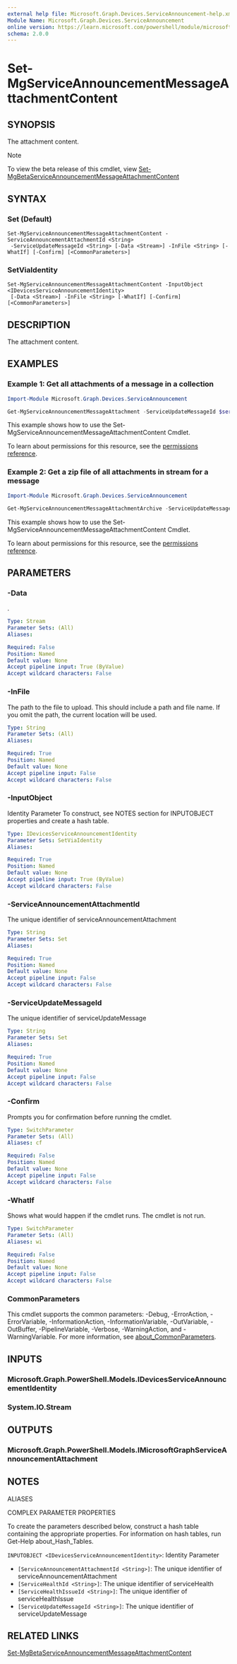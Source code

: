 ```yaml
---
external help file: Microsoft.Graph.Devices.ServiceAnnouncement-help.xml
Module Name: Microsoft.Graph.Devices.ServiceAnnouncement
online version: https://learn.microsoft.com/powershell/module/microsoft.graph.devices.serviceannouncement/set-mgserviceannouncementmessageattachmentcontent
schema: 2.0.0
---
```


# Set-MgServiceAnnouncementMessageAttachmentContent

## SYNOPSIS
The attachment content.

> [!NOTE]
> To view the beta release of this cmdlet, view [Set-MgBetaServiceAnnouncementMessageAttachmentContent](/powershell/module/Microsoft.Graph.Beta.Devices.ServiceAnnouncement/Set-MgBetaServiceAnnouncementMessageAttachmentContent?view=graph-powershell-beta)

## SYNTAX

### Set (Default)
```
Set-MgServiceAnnouncementMessageAttachmentContent -ServiceAnnouncementAttachmentId <String>
 -ServiceUpdateMessageId <String> [-Data <Stream>] -InFile <String> [-WhatIf] [-Confirm] [<CommonParameters>]
```

### SetViaIdentity
```
Set-MgServiceAnnouncementMessageAttachmentContent -InputObject <IDevicesServiceAnnouncementIdentity>
 [-Data <Stream>] -InFile <String> [-WhatIf] [-Confirm] [<CommonParameters>]
```

## DESCRIPTION
The attachment content.

## EXAMPLES
### Example 1: Get all attachments of a message in a collection

```powershell
Import-Module Microsoft.Graph.Devices.ServiceAnnouncement

Get-MgServiceAnnouncementMessageAttachment -ServiceUpdateMessageId $serviceUpdateMessageId
```
This example shows how to use the Set-MgServiceAnnouncementMessageAttachmentContent Cmdlet.

To learn about permissions for this resource, see the [permissions reference](/graph/permissions-reference).

### Example 2: Get a zip file of all attachments in stream for a message

```powershell
Import-Module Microsoft.Graph.Devices.ServiceAnnouncement

Get-MgServiceAnnouncementMessageAttachmentArchive -ServiceUpdateMessageId $serviceUpdateMessageId
```
This example shows how to use the Set-MgServiceAnnouncementMessageAttachmentContent Cmdlet.

To learn about permissions for this resource, see the [permissions reference](/graph/permissions-reference).


## PARAMETERS

### -Data
.

```yaml
Type: Stream
Parameter Sets: (All)
Aliases:

Required: False
Position: Named
Default value: None
Accept pipeline input: True (ByValue)
Accept wildcard characters: False
```

### -InFile
The path to the file to upload.
This should include a path and file name.
If you omit the path, the current location will be used.

```yaml
Type: String
Parameter Sets: (All)
Aliases:

Required: True
Position: Named
Default value: None
Accept pipeline input: False
Accept wildcard characters: False
```

### -InputObject
Identity Parameter
To construct, see NOTES section for INPUTOBJECT properties and create a hash table.

```yaml
Type: IDevicesServiceAnnouncementIdentity
Parameter Sets: SetViaIdentity
Aliases:

Required: True
Position: Named
Default value: None
Accept pipeline input: True (ByValue)
Accept wildcard characters: False
```

### -ServiceAnnouncementAttachmentId
The unique identifier of serviceAnnouncementAttachment

```yaml
Type: String
Parameter Sets: Set
Aliases:

Required: True
Position: Named
Default value: None
Accept pipeline input: False
Accept wildcard characters: False
```

### -ServiceUpdateMessageId
The unique identifier of serviceUpdateMessage

```yaml
Type: String
Parameter Sets: Set
Aliases:

Required: True
Position: Named
Default value: None
Accept pipeline input: False
Accept wildcard characters: False
```

### -Confirm
Prompts you for confirmation before running the cmdlet.

```yaml
Type: SwitchParameter
Parameter Sets: (All)
Aliases: cf

Required: False
Position: Named
Default value: None
Accept pipeline input: False
Accept wildcard characters: False
```

### -WhatIf
Shows what would happen if the cmdlet runs.
The cmdlet is not run.

```yaml
Type: SwitchParameter
Parameter Sets: (All)
Aliases: wi

Required: False
Position: Named
Default value: None
Accept pipeline input: False
Accept wildcard characters: False
```

### CommonParameters
This cmdlet supports the common parameters: -Debug, -ErrorAction, -ErrorVariable, -InformationAction, -InformationVariable, -OutVariable, -OutBuffer, -PipelineVariable, -Verbose, -WarningAction, and -WarningVariable. For more information, see [about_CommonParameters](http://go.microsoft.com/fwlink/?LinkID=113216).

## INPUTS

### Microsoft.Graph.PowerShell.Models.IDevicesServiceAnnouncementIdentity
### System.IO.Stream
## OUTPUTS

### Microsoft.Graph.PowerShell.Models.IMicrosoftGraphServiceAnnouncementAttachment
## NOTES

ALIASES

COMPLEX PARAMETER PROPERTIES

To create the parameters described below, construct a hash table containing the appropriate properties. For information on hash tables, run Get-Help about_Hash_Tables.


`INPUTOBJECT <IDevicesServiceAnnouncementIdentity>`: Identity Parameter
  - `[ServiceAnnouncementAttachmentId <String>]`: The unique identifier of serviceAnnouncementAttachment
  - `[ServiceHealthId <String>]`: The unique identifier of serviceHealth
  - `[ServiceHealthIssueId <String>]`: The unique identifier of serviceHealthIssue
  - `[ServiceUpdateMessageId <String>]`: The unique identifier of serviceUpdateMessage

## RELATED LINKS
[Set-MgBetaServiceAnnouncementMessageAttachmentContent](/powershell/module/Microsoft.Graph.Beta.Devices.ServiceAnnouncement/Set-MgBetaServiceAnnouncementMessageAttachmentContent?view=graph-powershell-beta)



